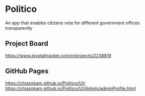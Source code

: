 # Politico
An app that enables citizens vote for different government offices transparently

## Project Board
https://www.pivotaltracker.com/n/projects/2238819

## GitHub Pages
https://chiazokam.github.io/Politico/UI/
https://chiazokam.github.io/Politico/UI/Admin/adminProfile.html